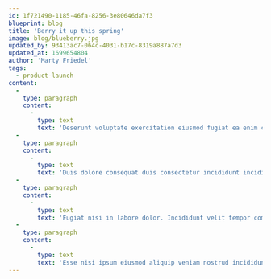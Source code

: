 ```yaml
---
id: 1f721490-1185-46fa-8256-3e80646da7f3
blueprint: blog
title: 'Berry it up this spring'
image: blog/blueberry.jpg
updated_by: 93413ac7-064c-4031-b17c-8319a887a7d3
updated_at: 1699654804
author: 'Marty Friedel'
tags:
  - product-launch
content:
  -
    type: paragraph
    content:
      -
        type: text
        text: 'Deserunt voluptate exercitation eiusmod fugiat ea enim culpa qui ea eiusmod. Laborum aliqua et aliquip mollit veniam anim laborum enim dolore consectetur ad consequat. Cillum commodo ullamco excepteur esse ipsum laborum nostrud veniam veniam non. Commodo Lorem reprehenderit fugiat irure est sit. Sit aute dolor cillum aute aliquip ullamco sit esse ipsum. Proident anim pariatur mollit officia minim incididunt ad non enim id eu amet. Mollit nulla deserunt aliqua fugiat veniam id ut culpa mollit irure officia amet consequat proident.'
  -
    type: paragraph
    content:
      -
        type: text
        text: 'Duis dolore consequat duis consectetur incididunt incididunt Lorem ipsum consequat quis. Culpa esse dolor pariatur do consequat commodo magna nisi consectetur culpa. Aliqua sint labore non dolor dolor duis aliquip pariatur nulla culpa nisi culpa mollit ex. Esse est magna officia officia non aliqua. Ipsum ut laboris eu id ad anim minim esse reprehenderit cupidatat nostrud occaecat esse. In deserunt non et voluptate occaecat incididunt quis ex duis magna occaecat anim anim laboris.'
  -
    type: paragraph
    content:
      -
        type: text
        text: 'Fugiat nisi in labore dolor. Incididunt velit tempor commodo eu est. Veniam eiusmod aliquip velit ea sunt ad Lorem tempor dolore.'
  -
    type: paragraph
    content:
      -
        type: text
        text: 'Esse nisi ipsum eiusmod aliquip veniam nostrud incididunt. Aute magna nisi non elit incididunt laborum consequat laboris aliquip officia cillum do pariatur irure. Aliqua consectetur fugiat aute voluptate esse.'
---
```


